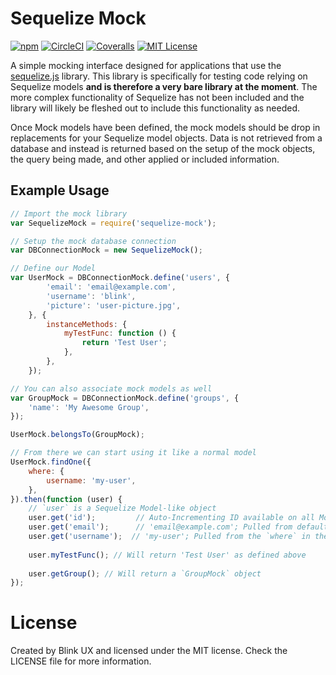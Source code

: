 # Sequelize Mock
[![npm](https://img.shields.io/npm/v/sequelize-mock.svg)](https://www.npmjs.com/package/sequelize-mock) [![CircleCI](https://img.shields.io/circleci/project/BlinkUX/sequelize-mock.svg)](https://circleci.com/gh/BlinkUX/sequelize-mock) [![Coveralls](https://img.shields.io/coveralls/BlinkUX/sequelize-mock.svg)](https://coveralls.io/github/BlinkUX/sequelize-mock) [![MIT License](https://img.shields.io/github/license/BlinkUX/sequelize-mock.svg)](https://github.com/BlinkUX/sequelize-mock)

A simple mocking interface designed for applications that use the [sequelize.js](http://sequelizejs.com) library. This library is specifically for testing code relying on Sequelize models **and is therefore a very bare library at the moment**. The more complex functionality of Sequelize has not been included and the library will likely be fleshed out to include this functionality as needed.

Once Mock models have been defined, the mock models should be drop in replacements for your Sequelize model objects. Data is not retrieved from a database and instead is returned based on the setup of the mock objects, the query being made, and other applied or included information.

## Example Usage

```javascript
// Import the mock library
var SequelizeMock = require('sequelize-mock');

// Setup the mock database connection
var DBConnectionMock = new SequelizeMock();

// Define our Model
var UserMock = DBConnectionMock.define('users', {
		'email': 'email@example.com',
		'username': 'blink',
		'picture': 'user-picture.jpg',
	}, {
		instanceMethods: {
			myTestFunc: function () {
				return 'Test User';
			},
		},
	});

// You can also associate mock models as well
var GroupMock = DBConnectionMock.define('groups', {
	'name': 'My Awesome Group',
});

UserMock.belongsTo(GroupMock);

// From there we can start using it like a normal model
UserMock.findOne({
	where: {
		username: 'my-user',
	},
}).then(function (user) {
	// `user` is a Sequelize Model-like object
	user.get('id');         // Auto-Incrementing ID available on all Models
	user.get('email');      // 'email@example.com'; Pulled from default values
	user.get('username');  // 'my-user'; Pulled from the `where` in the query
	
	user.myTestFunc(); // Will return 'Test User' as defined above
	
	user.getGroup(); // Will return a `GroupMock` object
});
```

# License

Created by Blink UX and licensed under the MIT license. Check the LICENSE file for more information.
